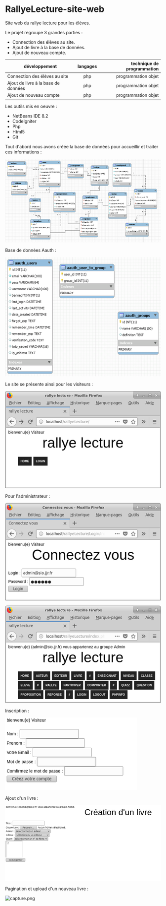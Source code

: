 # RallyeLecture-site-web

Site web du rallye lecture pour les élèves.

Le projet regroupe 3 grandes parties :

* Connection des élèves au site.
* Ajout de livre à la base de données.
* Ajout de nouveau compte.
 
 |développement          |langages |technique de programmation                           |
|-----------------------|:-------:|----------------------------------------------------:|
|Connection des élèves au site |php|programmation objet|
|Ajout de livre à la base de données|php|programmation objet|
|Ajout de nouveau compte|php|programmation objet|

Les outils mis en oeuvre : 

* NetBeans IDE 8.2
* CodeIgniter
* Php
* Html5
* Git

Tout d'abord nous avons créée la base de données pour accueillir et traiter ces informations :

![Capture.png](https://github.com/adesheulles/RallyeLecture-site-web/blob/master/BddRallyeLecture.PNG)

Base de données Aauth :
 
![Capture.png](https://github.com/adesheulles/RallyeLecture-site-web/blob/master/DB_Schema_Aauth.PNG)

Le site se présente ainsi pour les visiteurs :


![Capture.png](https://github.com/adesheulles/RallyeLecture-site-web/blob/master/rlHomeVisiteur.png)


Pour l'administrateur :


![capture.png](https://github.com/adesheulles/RallyeLecture-site-web/blob/master/rlLogin.png)

![capture.png](https://github.com/adesheulles/RallyeLecture-site-web/blob/master/rlHomeAdmin.png)

Inscription :

![capture.png](https://github.com/adesheulles/RallyeLecture-site-web/blob/master/Inscription.png)

Ajout d'un livre :

![capture.png](https://github.com/adesheulles/RallyeLecture-site-web/blob/master/LivreCr%C3%A9ation.png)

Pagination et upload d'un nouveau livre :



![capture.png](https://github.com/adesheulles/RallyeLecture-site-web/blob/master/PaginationApresCr%C3%A9ationLivre.PNG)

